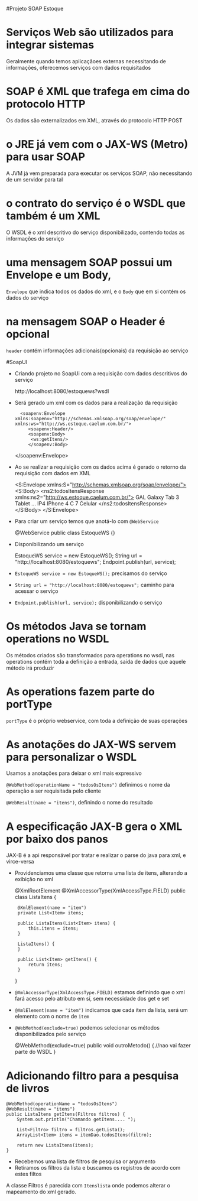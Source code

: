 #Projeto SOAP Estoque

<h1>Serviços Web são utilizados para integrar sistemas</h1>

Geralmente quando temos aplicaçãoes externas necessitando de informações, oferecemos serviços com dados requisitados

<h1>SOAP é XML que trafega em cima do protocolo HTTP</h1>

Os dados são externalizados em XML, através do protocolo HTTP POST 

<h1>o JRE já vem com o JAX-WS (Metro) para usar SOAP</h1>

A JVM já vem preparada para executar os serviços SOAP, não necessitando de um servidor para tal

<h1>o contrato do serviço é o WSDL que também é um XML</h1>

O WSDL é o xml descritivo do serviço disponibilizado, contendo todas as informações do serviço

<h1>uma mensagem SOAP possui um Envelope e um Body,</h1>

`Envelope` que indica todos os dados do xml, e o `Body` que em si contém os dados do serviço

<h1>na mensagem SOAP o Header é opcional</h1>

`header` contém informações adicionais(opcionais) da requisição ao serviço

#SoapUI
* Criando projeto no SoapUi com a requisição com dados descritivos do serviço

	http://localhost:8080/estoquews?wsdl
	
* Será gerado um xml com os dados para a realização da requisição

		<soapenv:Envelope xmlns:soapenv="http://schemas.xmlsoap.org/soap/envelope/" xmlns:ws="http://ws.estoque.caelum.com.br/">
		   <soapenv:Header/>
		   <soapenv:Body>
		    <ws:getItens/>
		   </soapenv:Body>
	</soapenv:Envelope>
	
* Ao se realizar a requisição com os dados acima é gerado o retorno da requisição com dados em XML

	<S:Envelope xmlns:S="http://schemas.xmlsoap.org/soap/envelope/">
	   <S:Body>
	      <ns2:todosItensResponse xmlns:ns2="http://ws.estoque.caelum.com.br/">
	         <return>
	            <codigo>GAL</codigo>
	            <nome>Galaxy Tab</nome>
	            <quantidade>3</quantidade>
	            <tipo>Tablet</tipo>
	         </return>
	         ...
	         <return>
	            <codigo>IP4</codigo>
	            <nome>IPhone 4 C</nome>
	            <quantidade>7</quantidade>
	            <tipo>Celular</tipo>
	         </return>
	      </ns2:todosItensResponse>
	   </S:Body>
	</S:Envelope>
	
* Para criar um serviço temos que anotá-lo com `@WebService`

	@WebService
	public class EstoqueWS {}
	
* Disponibilizando um serviço

	EstoqueWS service = new EstoqueWS();
	String url = "http://localhost:8080/estoquews";
	Endpoint.publish(url, service);

* `EstoqueWS service = new EstoqueWS();` precisamos do serviço
* `String url = "http://localhost:8080/estoquews";` caminho para acessar o serviço
* `Endpoint.publish(url, service);` disponibilizando o serviço

<h1>Os métodos Java se tornam operations no WSDL</h1>

Os métodos criados são transformados para operations no wsdl, nas operations contém toda a definição a entrada, saída de dados que aquele método irá produzir

<h1>As operations fazem parte do portType</h1>

`portType` é o próprio webservice, com toda a definição de suas operações

<h1>As anotações do JAX-WS servem para personalizar o WSDL</h1>

Usamos a anotações para deixar o xml mais expressivo

`@WebMethod(operationName = "todosOsItens")` definimos o nome da operação a ser requisitada pelo cliente

`@WebResult(name = "itens")`, definindo o nome do resultado

<h1>A especificação JAX-B gera o XML por baixo dos panos</h1>

 JAX-B é a api responsável por tratar e realizar o parse do java para xml, e virce-versa
 
 * Providenciamos uma classe que retorna uma lista de itens, alterando a exibição no xml

	@XmlRootElement
	@XmlAccessorType(XmlAccessType.FIELD)
	public class ListaItens {
	
		@XmlElement(name = "item")
		private List<Item> itens;
	
		public ListaItens(List<Item> itens) {
			this.itens = itens;
		}
	
		ListaItens() {
		}
	
		public List<Item> getItens() {
			return itens;
		}
	
	}
	
* `@XmlAccessorType(XmlAccessType.FIELD)` estamos definindo que o xml fará acesso pelo atributo em sí, sem necessidade dos get e set
* `@XmlElement(name = "item")` indicamos que cada item da lista, será um elemento com o nome de `item`

* `@WebMethod(exclude=true)` podemos selecionar os métodos disponibilizados pelo serviço

	@WebMethod(exclude=true)
	public void outroMetodo() { 
	    //nao vai fazer parte do WSDL
	}
	
# Adicionando filtro para a pesquisa de livros

	@WebMethod(operationName = "todosOsItens")
	@WebResult(name = "itens")
	public ListaItens getItens(Filtros filtros) {
		System.out.println("Chamando getItens.... ");

		List<Filtro> filtro = filtros.getLista();
		ArrayList<Item> itens = itemDao.todosItens(filtro);

		return new ListaItens(itens);
	}
	
* Recebemos uma lista de filtros de pesquisa or argumento
* Retiramos os filtros da lista e buscamos os registros de acordo com estes filtos

A classe Filtros é parecida com `Itenslista` onde podemos alterar o mapeamento do xml gerado.